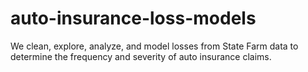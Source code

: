 # auto-insurance-loss-models
We clean, explore, analyze, and model losses from State Farm data to determine the frequency and severity of auto insurance claims.

